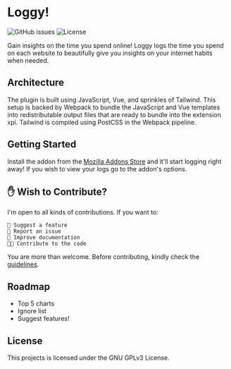 # Loggy!

![GitHub issues](https://img.shields.io/github/issues-raw/kl13nt/loggy)
![License](https://img.shields.io/github/license/kl13nt/loggy)

Gain insights on the time you spend online! Loggy logs the time you spend on
each website to beautifully give you insights on your internet habits when
needed.

## Architecture

The plugin is built using JavaScript, Vue, and sprinkles of Tailwind. This setup is
backed by Webpack to bundle the JavaScript and Vue templates into redistributable output files
that are ready to bundle into the extension xpi. Tailwind is compiled using
PostCSS in the Webpack pipeline.

## Getting Started

Install the addon from the [Mozilla Addons Store](https://addons.mozilla.org)
and it'll start logging right away! If you wish to view your logs go to the addon's options.

## ✋ Wish to Contribute?

I'm open to all kinds of contributions. If you want to:

```
🤔 Suggest a feature
🐛 Report an issue
📖 Improve documentation
👩‍💻 Contribute to the code
```

You are more than welcome. Before contributing, kindly check the [guidelines](./CONTRIBUTING.md).

## Roadmap

- Top 5 charts
- Ignore list
- Suggest features!

## License

This projects is licensed under the GNU GPLv3 License.
